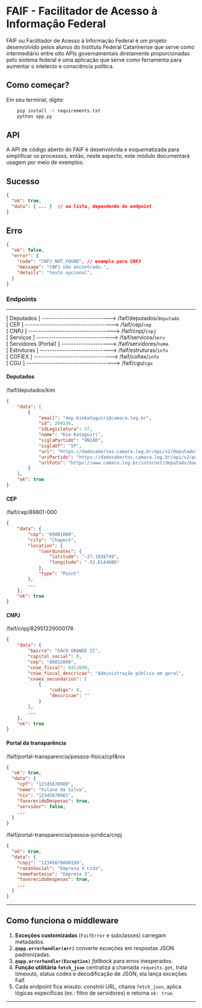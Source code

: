 # FAIF - Facilitador de Acesso à Informação Federal
FAIF ou Facilitador de Acesso à Informação Federal é um projeto desenvolvido pelos alunos do Instituto Federal Catarinense que serve como intermediário entre oito APIs governamentais diretamente proporcionadas pelo sistema federal e uma aplicação que serve como ferramenta para aumentar o intelecto e consciência política. 

## Como começar?
Em seu terminal, digite:
```bash
    pip install -r requirements.txt
    python app.py
```

## API
A API de código aberto do FAIF é desenvolvida e esquematizada para simplificar os processos, então, neste aspecto, este módulo documentará usagem por meio de exemplos.

## Sucesso
```json
{
  "ok": true,
  "data": { ... }  // ou lista, dependendo do endpoint
}
```

## Erro
```json
{
  "ok": false,
  "error": {
    "code": "CNPJ_NOT_FOUND", // exemplo para CNPJ
    "message": "CNPJ não encontrado.",
    "details": "texto opcional",
  }
}
```

### Endpoints
---
[ Deputados ] ----------------------------> /faif/deputados/`deputado`<br>
[ CEP ] ------------------------------------> /faif/cep/`cep`<br>
[ CNPJ ] -----------------------------------> /faif/cnpj/`cnpj`<br>
[ Serviços ] -------------------------------> /faif/servicos/`serv`<br>
[ Servidores (Portal) ] --------------------> /faif/servidores/`nome`<br>
[ Estruturas ] -----------------------------> /faif/estruturas/`info`<br>
[ COFIEX ] --------------------------------> /faif/cofiex/`info`<br>
[ CGU ] ------------------------------------> /faif/cgu/`cgu`<br>

#### Deputados
/faif/deputados/kim
```json
{
    "data": [
        {
            "email": "dep.kimkataguiri@camara.leg.br",
            "id": 204536,
            "idLegislatura": 57,
            "nome": "Kim Kataguiri",
            "siglaPartido": "UNIÃO",
            "siglaUf": "SP",
            "uri": "https://dadosabertos.camara.leg.br/api/v2/deputados/204536",
            "uriPartido": "https://dadosabertos.camara.leg.br/api/v2/partidos/38009",
            "urlFoto": "https://www.camara.leg.br/internet/deputado/bandep/204536.jpg"
        }
    ],
    "ok": true
}
```

#### CEP
/faif/cep/89801-000
```json
{
    "data": {
        "cep": "89801000",
        "city": "Chapecó",
        "location": {
            "coordinates": {
                "latitude": "-27.1038749",
                "longitude": "-52.6144686"
            },
            "type": "Point"
        },
        ...
    },
    "ok": true
}
```

#### CNPJ
/faif/cnpj/82951229000176
```json
{
    "data": {
        "bairro": "SACO GRANDE II",
        "capital_social": 0,
        "cep": "88032000",
        "cnae_fiscal": 8411600,
        "cnae_fiscal_descricao": "Administração pública em geral",
        "cnaes_secundarios": [
            {
                "codigo": 0,
                "descricao": ""
            }
        ],
        ...
    },
    "ok": true
}
```

#### Portal da transparência
/faif/portal-transparencia/pessoa-fisica/cpf&nis
```json
{
  "ok": true,
  "data": {
    "cpf": "12345678900",
    "nome": "Fulano da Silva",
    "nis": "12345678901",
    "favorecidoDespesas": true,
    "servidor": false,
    ...
  }
}
```

/faif/portal-transparencia/pessoa-juridica/cnpj

```json
{
  "ok": true,
  "data": {
    "cnpj": "12345678000199",
    "razaoSocial": "Empresa X Ltda",
    "nomeFantasia": "Empresa X",
    "favorecidoDespesas": true,
    ...
  }
}
```

---

## Como funciona o middleware
1. **Exceções customizadas** (`FaifError` e subclasses) carregam metadados.
2. **`@app.errorhandler(err)`** converte exceções em respostas JSON padronizadas.
3. **`@app.errorhandler(Exception)`** *fallback* para erros inesperados.
4. **Função utilitária `fetch_json`** centraliza a chamada `requests.get`, trata
   timeouts, status codes e decodificação de JSON; ela lança exceções Faif.
5. Cada endpoint fica enxuto: constrói URL, chama `fetch_json`, aplica lógicas
   específicas (ex.: filtro de servidores) e retorna `ok: true`.

---

